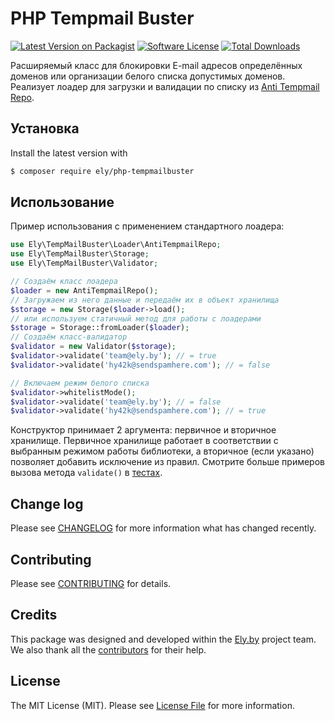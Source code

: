 # PHP Tempmail Buster

[![Latest Version on Packagist][ico-version]][link-packagist]
[![Software License][ico-license]](LICENSE.md)
[![Total Downloads][ico-downloads]][link-downloads]

Расширяемый класс для блокировки E-mail адресов определённых доменов или организации белого списка допустимых доменов.
Реализует лоадер для загрузки и валидации по списку из [Anti Tempmail Repo](https://github.com/elyby/anti-tempmail-repo).

## Установка

Install the latest version with

```sh
$ composer require ely/php-tempmailbuster
```

## Использование

Пример использования с применением стандартного лоадера:

```php
use Ely\TempMailBuster\Loader\AntiTempmailRepo;
use Ely\TempMailBuster\Storage;
use Ely\TempMailBuster\Validator;

// Создаём класс лоадера
$loader = new AntiTempmailRepo();
// Загружаем из него данные и передаём их в объект хранилища
$storage = new Storage($loader->load();
// или используем статичный метод для работы с лоадерами
$storage = Storage::fromLoader($loader);
// Создаём класс-валидатор
$validator = new Validator($storage);
$validator->validate('team@ely.by'); // = true
$validator->validate('hy42k@sendspamhere.com'); // = false

// Включаем режим белого списка
$validator->whitelistMode();
$validator->validate('team@ely.by'); // = false
$validator->validate('hy42k@sendspamhere.com'); // = true
```

Конструктор принимает 2 аргумента: первичное и вторичное хранилище. Первичное хранилище работает в соответствии с
выбранным режимом работы библиотеки, а вторичное (если указано) позволяет добавить исключение из правил. Смотрите
больше примеров вызова метода `validate()` в [тестах](tests/ValidatorTest.php).

## Change log

Please see [CHANGELOG](CHANGELOG.md) for more information what has changed recently.

## Contributing

Please see [CONTRIBUTING](CONTRIBUTING.md) for details.

## Credits

This package was designed and developed within the [Ely.by](http://ely.by) project team. We also thank all the
[contributors](link-contributors) for their help.

## License

The MIT License (MIT). Please see [License File](LICENSE.md) for more information.

[ico-version]: https://img.shields.io/packagist/v/ely/php-tempmailbuster.svg?style=flat-square
[ico-license]: https://img.shields.io/badge/license-MIT-brightgreen.svg?style=flat-square
[ico-downloads]: https://img.shields.io/packagist/dt/ely/php-tempmailbuster.svg?style=flat-square

[link-packagist]: https://packagist.org/packages/ely/php-tempmailbuster
[link-author]: https://github.com/ErickSkrauch
[link-contributors]: ../../contributors
[link-downloads]: https://packagist.org/packages/ely/php-tempmailbuster

